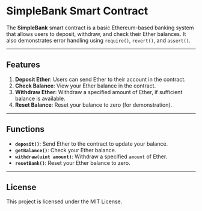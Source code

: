 # SimpleBank Smart Contract

The **SimpleBank** smart contract is a basic Ethereum-based banking system that allows users to deposit, withdraw, and check their Ether balances. It also demonstrates error handling using `require()`, `revert()`, and `assert()`.

---

## Features
1. **Deposit Ether**: Users can send Ether to their account in the contract.
2. **Check Balance**: View your Ether balance in the contract.
3. **Withdraw Ether**: Withdraw a specified amount of Ether, if sufficient balance is available.
4. **Reset Balance**: Reset your balance to zero (for demonstration).

---

## Functions

- **`deposit()`**: Send Ether to the contract to update your balance.
- **`getBalance()`**: Check your Ether balance.
- **`withdraw(uint amount)`**: Withdraw a specified `amount` of Ether.
- **`resetBank()`**: Reset your Ether balance to zero.

---

## License
This project is licensed under the MIT License.
